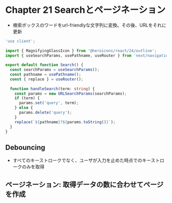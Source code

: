 # Chapter 21 Searchとページネーション

- 検索ボックスのワードをurl-friendlyな文字列に変換。その後、URLをそれに更新
```ts
'use client';
 
import { MagnifyingGlassIcon } from '@heroicons/react/24/outline';
import { useSearchParams, usePathname, useRouter } from 'next/navigation';
 
export default function Search() {
  const searchParams = useSearchParams();
  const pathname = usePathname();
  const { replace } = useRouter();
 
  function handleSearch(term: string) {
    const params = new URLSearchParams(searchParams);
    if (term) {
      params.set('query', term);
    } else {
      params.delete('query');
    }
    replace(`${pathname}?${params.toString()}`);
  }
}
```

## Debouncing
- すべてのキーストロークでなく、ユーザが入力を止めた時点でのキーストロークのみを取得

## ページネーション: 取得データの数に合わせてページを作成